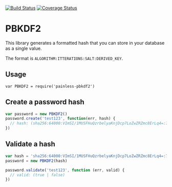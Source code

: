 [![Build Status](https://travis-ci.org/astromo/pbkdf2.svg?branch=master)](https://travis-ci.org/astromo/pbkdf2)
[![Coverage Status](https://coveralls.io/repos/astromo/pbkdf2/badge.svg?branch=master&service=github)](https://coveralls.io/github/astromo/pbkdf2?branch=master)

# PBKDF2

This library generates a formatted hash that you can store in your database as a single value.

The format is `ALGORITHM:ITTERATIONS:SALT:DERIVED_KEY`.

## Usage

`var PBKDF2 = require('painless-pbkdf2')`

## Create a password hash
```javascript
var password = new PBKDF2()
password.create('test123', function(err, hash) {
  // hash: (sha256:64000:VImSI/1MUSFHuQzrbelyaKnjDcp7LoZwZRZmc8ErLq4=:708eb4b660fdb56b911abbdc26faae0aa195dbc84e46da23d48ae7630ef25808)
})
```

## Validate a hash
```javascript
var hash = 'sha256:64000:VImSI/1MUSFHuQzrbelyaKnjDcp7LoZwZRZmc8ErLq4=:708eb4b660fdb56b911abbdc26faae0aa195dbc84e46da23d48ae7630ef25808'
password = new PBKDF2(hash)

password.validate('test123', function (err, valid) {
  // valid: (true | false)
})
```
